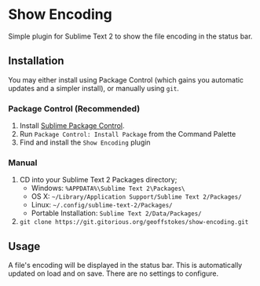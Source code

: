 # Show Encoding

Simple plugin for Sublime Text 2 to show the file encoding in the status bar.

## Installation

You may either install using Package Control (which gains you automatic updates and a simpler install), or manually using `git`.

### Package Control (Recommended)

1. Install [Sublime Package Control](http://wbond.net/sublime_packages/package_control/installation).
2. Run `Package Control: Install Package` from the Command Palette
3. Find and install the `Show Encoding` plugin

### Manual

1. CD into your Sublime Text 2 Packages directory;
	* Windows: `%APPDATA%\Sublime Text 2\Packages\`
	* OS X: `~/Library/Application Support/Sublime Text 2/Packages/`
	* Linux: `~/.config/sublime-text-2/Packages/`
	* Portable Installation: `Sublime Text 2/Data/Packages/`
2. `git clone https://git.gitorious.org/geoffstokes/show-encoding.git`

## Usage

A file's encoding will be displayed in the status bar. This is automatically updated on load and on save. There are no settings to configure.
